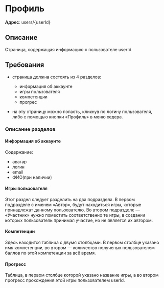# Профиль

**Адрес**: users/{userId}

## Описание

Страница, содержащая информацию о пользователе userId.

## Требования

* страница должна состоять из 4 разделов:

    * информация об аккаунте
    * игры пользователя
    * компетенции
    * прогрес

* на эту страницу можно попасть, кликнув по логину пользователя, либо с помощью кнопки «Профиль» в меню хедера.

### Описание разделов

#### Информация об аккаунте

Содержание:

* аватар 
* логин
* email
* ФИО(при наличии)

#### Игры пользователя

Этот раздел следует разделить на два подраздела. В первом подразделе с именем «Автор», будут находиться игры, которые принадлежат данному пользователю. Во втором подразделе — «Участник» нужно поместить соответственно те игры, в создании которых пользователь принимал участие, но не является их автором.

#### Компетенции

Здесь находится таблица с двумя столбцами. В первом столбце указано имя компетенции, во втором — количество полученых пользователем баллов по этой компетенции за всё время.

#### Прогресс

Таблица, в первом столбце которой указано название игры, а во втором прогресс прохождения этой игры пользователем userId.

